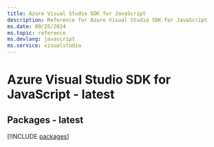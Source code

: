 ```yaml
---
title: Azure Visual Studio SDK for JavaScript
description: Reference for Azure Visual Studio SDK for JavaScript
ms.date: 09/25/2024
ms.topic: reference
ms.devlang: javascript
ms.service: visualstudio
---
```

# Azure Visual Studio SDK for JavaScript - latest
## Packages - latest
[!INCLUDE [packages](visual-studio-index.md)]